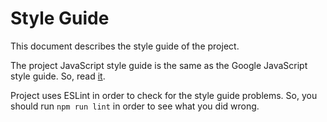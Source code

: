 Style Guide
===========

This document describes the style guide of the project.

The project JavaScript style guide is the same as the
Google JavaScript style guide. So, read [it](https://google.github.io/styleguide/jsguide.html).

Project uses ESLint in order to check for the style guide problems.
So, you should run `npm run lint` in order to see what you did wrong.
